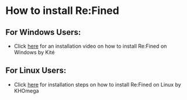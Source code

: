 # How to install Re:Fined

## For Windows Users:
- Click [here](https://www.youtube.com/watch?v=m1IRz-_uCmc&list=PLMI1YpfVD_3EVSd_pCiPrFh1bio-tvbbg&index=10) for an installation video on how to install Re:Fined on Windows by Kité

## For Linux Users:
- Click [here](https://github.com/KHOmega/KH-PC-and-Linux-Setup) for installation steps on how to install Re:Fined on Linux by KHOmega
